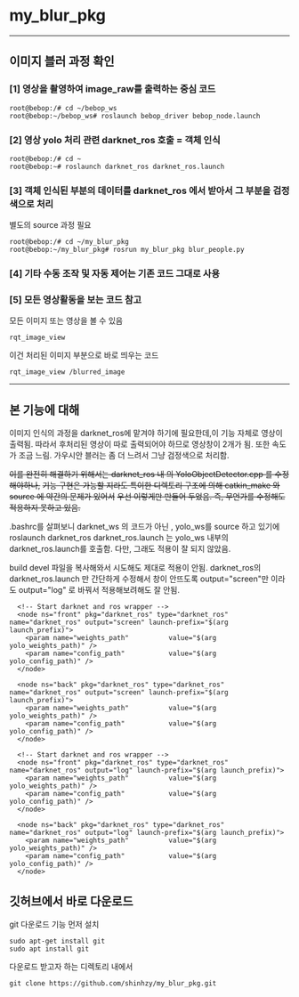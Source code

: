 # my_blur_pkg 
---
## 이미지 블러 과정 확인
### [1] 영상을 촬영하여 image_raw를 출력하는 중심 코드
```
root@bebop:/# cd ~/bebop_ws
root@bebop:~/bebop_ws# roslaunch bebop_driver bebop_node.launch
```
### [2] 영상 yolo 처리 관련 darknet_ros 호출 = 객체 인식
```
root@bebop:/# cd ~
root@bebop:~# roslaunch darknet_ros darknet_ros.launch
```
### [3] 객체 인식된 부분의 데이터를 darknet_ros 에서 받아서 그 부분을 검정색으로 처리
별도의 source 과정 필요
```
root@bebop:/# cd ~/my_blur_pkg
root@bebop:~/my_blur_pkg# rosrun my_blur_pkg blur_people.py
```
### [4] 기타 수동 조작 및 자동 제어는 기존 코드 그대로 사용

### [5] 모든 영상활동을 보는 코드 참고
모든 이미지 또는 영상을 볼 수 있음
```
rqt_image_view
```
이건 처리된 이미지 부분으로 바로 띄우는 코드
```
rqt_image_view /blurred_image
```

---

## 본 기능에 대해
이미지 인식의 과정을 darknet_ros에 맡겨야 하기에 필요한데,이 기능 자체로 영상이 출력됨.
따라서 후처리된 영상이 따로 출력되어야 하므로 영상창이 2개가 됨. 또한 속도가 조금 느림.
가우시안 블러는 좀 더 느려서 그냥 검정색으로 처리함.


~~이를 완전히 해결하기 위해서는 darknet_ros 내 의 YoloObjectDetector.cpp 를 수정해야하나,~~
~~기능 구현은 가능할 지라도 특이한 디렉토리 구조에 의해 catkin_make 와 source 에 약간의 문제가 있어서~~
~~우선 이렇게만 만들어 두었음. 즉, 무언가를 수정해도 적용하지 못하고 있음.~~

.bashrc를 살펴보니 darknet_ws 의 코드가 아닌 , yolo_ws를 source 하고 있기에
roslaunch darknet_ros darknet_ros.launch 는 yolo_ws 내부의 darknet_ros.launch를 호출함.
다만, 그래도 적용이 잘 되지 않았음.

build devel 파일을 복사해와서 시도해도 제대로 적용이 안됨.
darknet_ros의 darknet_ros.launch 만 간단하게 수정해서 
창이 안뜨도록 output="screen"만 이라도 output="log" 로 바꿔서 적용해보려해도 잘 안됨.

```
  <!-- Start darknet and ros wrapper -->
  <node ns="front" pkg="darknet_ros" type="darknet_ros" name="darknet_ros" output="screen" launch-prefix="$(arg launch_prefix)">
    <param name="weights_path"          value="$(arg yolo_weights_path)" />
    <param name="config_path"           value="$(arg yolo_config_path)" />
  </node>

  <node ns="back" pkg="darknet_ros" type="darknet_ros" name="darknet_ros" output="screen" launch-prefix="$(arg launch_prefix)">
    <param name="weights_path"          value="$(arg yolo_weights_path)" />
    <param name="config_path"           value="$(arg yolo_config_path)" />
  </node>
```
```
  <!-- Start darknet and ros wrapper -->
  <node ns="front" pkg="darknet_ros" type="darknet_ros" name="darknet_ros" output="log" launch-prefix="$(arg launch_prefix)">
    <param name="weights_path"          value="$(arg yolo_weights_path)" />
    <param name="config_path"           value="$(arg yolo_config_path)" />
  </node>

  <node ns="back" pkg="darknet_ros" type="darknet_ros" name="darknet_ros" output="log" launch-prefix="$(arg launch_prefix)">
    <param name="weights_path"          value="$(arg yolo_weights_path)" />
    <param name="config_path"           value="$(arg yolo_config_path)" />
  </node>
```

## 깃허브에서 바로 다운로드
git 다운로드 기능 먼저 설치
```
sudo apt-get install git
sudo apt install git
```
다운로드 받고자 하는 디렉토리 내에서
```
git clone https://github.com/shinhzy/my_blur_pkg.git
```
